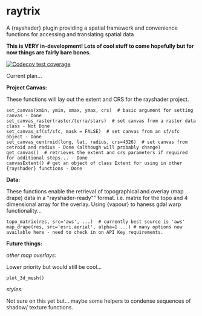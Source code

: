 # raytrix
A {rayshader} plugin providing a spatial framework and convenience functions for 
accessing and translating spatial data

**This is VERY in-development! Lots of cool stuff to come hopefully but for now things are fairly bare bones.**

<!-- badges: start -->
[![Codecov test coverage](https://codecov.io/gh/h-a-graham/raytrix/branch/main/graph/badge.svg)](https://codecov.io/gh/h-a-graham/raytrix?branch=main)
<!-- badges: end -->


Current plan...

**Project Canvas:**

These functions will lay out the extent and CRS for the rayshader project.

```
set_canvas(xmin, ymin, xmax, ymax, crs)  # basic argument for setting canvas - Done
set_canvas_raster(raster/terra/stars)  # set canvas from a raster data class - Not Done
set_canvas_sf(sf/sfc, mask = FALSE)  # set canvas from an sf/sfc object - Done
set_canvas_centroid(long, lat, radius, crs=4326)  # set canvas from cetroid and radius - Done (although will probably change)
get_canvas()  # retrieves the extent and crs parameters if required for additional steps... - Done
canvasExtent() # get an object of class Extent for using in other {rayshader} functions - Done
```

**Data:**

These functions enable the retrieval of topographical and overlay (map drape)
data in a "rayshader-ready"" format. i.e. matrix for the topo and 4 dimensional 
array for the overlay. Using {vapour} to haness gdal warp functionality...

```
topo_matrix(res, src='aws', ...)  # currently best source is 'aws' 
map_drape(res, src='esri.aerial', alpha=1 ...) # many options now available here - need to check in on API Key requirements.
```

**Future things:**

*other map overlays:*

Lower priority but would still be cool...

```
plot_3d_mesh()
```

*styles:*

Not sure on this yet but... maybe some helpers to condense sequences of shadow/
texture functions.

